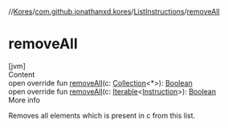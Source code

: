 //[Kores](../../index.md)/[com.github.jonathanxd.kores](../index.md)/[ListInstructions](index.md)/[removeAll](remove-all.md)



# removeAll  
[jvm]  
Content  
open override fun [removeAll](remove-all.md)(c: [Collection](https://kotlinlang.org/api/latest/jvm/stdlib/kotlin.collections/-collection/index.html)<*>): [Boolean](https://kotlinlang.org/api/latest/jvm/stdlib/kotlin/-boolean/index.html)  
open override fun [removeAll](remove-all.md)(c: [Iterable](https://kotlinlang.org/api/latest/jvm/stdlib/kotlin.collections/-iterable/index.html)<[Instruction](../-instruction/index.md)>): [Boolean](https://kotlinlang.org/api/latest/jvm/stdlib/kotlin/-boolean/index.html)  
More info  


Removes all elements which is present in c from this list.

  



